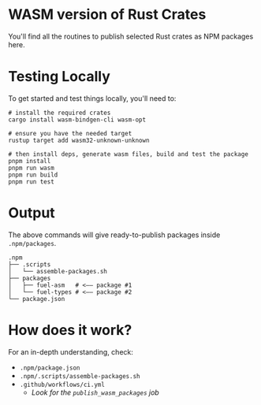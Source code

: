 # WASM version of Rust Crates

You'll find all the routines to publish selected Rust crates as NPM packages here.

# Testing Locally

To get started and test things locally, you'll need to:

```shell
# install the required crates
cargo install wasm-bindgen-cli wasm-opt

# ensure you have the needed target
rustup target add wasm32-unknown-unknown

# then install deps, generate wasm files, build and test the package
pnpm install
pnpm run wasm
pnpm run build
pnpm run test
```

# Output

The above commands will give ready-to-publish packages inside `.npm/packages`.

```shell
.npm
├── .scripts
│   └── assemble-packages.sh
├── packages
│   ├── fuel-asm   # <—— package #1
│   └── fuel-types # <—— package #2
└── package.json
```

# How does it work?

For an in-depth understanding, check:
 - `.npm/package.json`
 - `.npm/.scripts/assemble-packages.sh`
 - `.github/workflows/ci.yml`
    - _Look for the `publish_wasm_packages` job_
